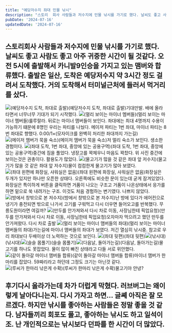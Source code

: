 ```yaml
---
title: "예당저수지 좌대 민물 낚시"
description: "스토리  회사 사람들과 저수지에 민물 낚시를 가기로 했다. 날씨도 좋고 사람도 좋고 아주 귀중한 시간이 될 것같다. 오전 5시에 출발해서 카니발9인승을 가지고 있는 맴버와 합류했다. 출발은 일산, 도착은 예당저수지 약 3시간 정도 걸려서 도착했다. 거의 도착해서 터미널근처에 들러서 먹거..."
pubDate: '2024-07-16'
updatedDate: '2024-07-16'
---
```


## 스토리회사 사람들과 저수지에 민물 낚시를 가기로 했다. 날씨도 좋고 사람도 좋고 아주 귀중한 시간이 될 것같다. 오전 5시에 출발해서 카니발9인승을 가지고 있는 맴버와 합류했다. 출발은 일산, 도착은 예당저수지 약 3시간 정도 걸려서 도착했다. 거의 도착해서 터미널근처에 들러서 먹거리를 샀다. 

![(예당저수지 도착, 좌대로 출발)](/content/images/2024/07/1.jpeg)(예당저수지 도착, 좌대로 출발)기대만발. 배에 올라타면서 너무너무 기대가 되기 시작했다. 
![(멀리 보이는 마이너 멤버들)](/content/images/2024/07/2.jpeg)(멀리 보이는 마이너 멤버들)룰루랄라. 뒤로는 마이너 맴버들이 보인다. 좌대에는 최대 4명까지 수용이 가능하기 떄문에 8명인 우리는 파티를 나눴다. 메이저 파티는 1번 좌대, 마이너 파티는 8번 좌대로 향했다.
0:00/1&#215;(모자이크를 완벽히 처리한 좌대까지 가는길)![(메이저 맴버가 묵을 숙소)](/content/images/2024/07/3.jpeg)(메이저 맴버가 묵을 숙소)저 멀리 숙소가 보인다. 생소한 경험이다.
![(좌대 도착, 1번 좌대, 중앙에 있는 공용구역)](/content/images/2024/07/4.jpeg)(좌대 도착, 1번 좌대, 중앙에 있는 공용구역)중간에 짐을 풀었다. 냉장고를 꽉체우니 마음도 꽉찼다. 위 사진 중간에 보이는것은 권총이다. 활용도가 많았다.
![(물고기가 많을 것 같은 좌대 앞 저수지)](/content/images/2024/07/5.jpeg)(물고기가 많을 것 같은 좌대 앞 저수지)물이 컴컴한게 물고기가 많아 보였다. 
![(좌대 왼편에 화장실, 샤워실은 없음)](/content/images/2024/07/6.jpeg)(좌대 왼편에 화장실, 샤워실은 없음)화장실은 두개가 있지만 하나만 오픈한 상태다. 오른쪽에도 비슷한 문이 있는데 굳게 잠겨있었다. 화장실은 특이하게 버튼을 클릭하면 거품이 나오는 구조고 거품이 나온상태에서 응가를 하면 밑으로 쑥 내려가는 구조. 이것도 처음 경험하는 변기였다. 나쁘지 않았다.
![(방에서 창밖으로 본 저수지)](/content/images/2024/07/7.jpeg)(방에서 창밖으로 본 저수지)난 방에 있다가 에어컨으로 냉기가 충전되면 밖으로 나가서 고기를 구워먹고 다시 더우면 들어오고를 반복했다. 무릉도원이라면 여길까?
![(만두를 안가져와서 다시 차로 이동, 사장님한테 픽업요청)](/content/images/2024/07/8.jpeg)(만두를 안가져와서 다시 차로 이동, 사장님한테 픽업요청)오자마자 먹으려고 했던 만두를 안가져왔다. 다시 차로 출발
![(멀리 보이는 마이너 맴버들의 좌대)](/content/images/2024/07/10.jpeg)(멀리 보이는 마이너 맴버들의 좌대)가는길에 마이너 맴버들의 좌대가 보였다. 저긴 열심히 낚시중. 참고로 우리 좌대보다 두배이상 더 노력하는 것으로 보인다. 
![(좌대 뒷편)](/content/images/2024/07/11.jpeg)(좌대 뒷편)![(낚시대)](/content/images/2024/07/12.jpeg)(낚시대)![(슬슬 몸풀기)](/content/images/2024/07/13.jpeg)(슬슬 몸풀기)![(다음날, 돌아가는길)](/content/images/2024/07/14.jpeg)(다음날, 돌아가는길)물고기를 하나도 못잡았다. 물이 많이 빠진 상태라고 다들 서로 위안했다.
![(같이 돌아갈 마이너 맴버들 합류)](/content/images/2024/07/15.jpeg)(같이 돌아갈 마이너 맴버들 합류)마이너 맴버가 한마리를 잡았다. 59짜리라고 하던데 그정도 크기는 아닌것 같다.
![(루씨가 한마리 낚은게 수확)](/content/images/2024/07/999.jpeg)(루씨가 한마리 낚은게 수확)물고기야 안녕?

## 후기다시 올라가는데 차가 더럽게 막혔다. 러브버그는 왜이렇게 날아다니는지. 다시 가자고 하면... 글쎼 아직은 잘 모르겠다. 하지만 낚시를 좋아하는 사람들은 정말 좋을 것 같다. 남자들끼리 회포도 풀고, 좋아하는 낚시도 하고 일석이조. 난 개인적으로는 낚시보다 던파를 한 시간이 더 많았다.